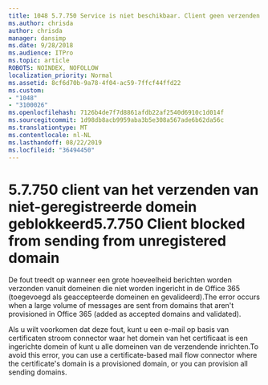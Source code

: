 ```yaml
---
title: 1048 5.7.750 Service is niet beschikbaar. Client geen verzenden van niet-geregistreerde domeinen
ms.author: chrisda
author: chrisda
manager: dansimp
ms.date: 9/28/2018
ms.audience: ITPro
ms.topic: article
ROBOTS: NOINDEX, NOFOLLOW
localization_priority: Normal
ms.assetid: 8cf6d70b-9a78-4f04-ac59-7ffcf44ffd22
ms.custom:
- "1048"
- "3100026"
ms.openlocfilehash: 7126b4de7f7d8861afdb22af2540d6910c1d014f
ms.sourcegitcommit: 1d98db8acb9959aba3b5e308a567ade6b62da56c
ms.translationtype: MT
ms.contentlocale: nl-NL
ms.lasthandoff: 08/22/2019
ms.locfileid: "36494450"
---
```

# <a name="57750-client-blocked-from-sending-from-unregistered-domain"></a><span data-ttu-id="21b25-103">5.7.750 client van het verzenden van niet-geregistreerde domein geblokkeerd</span><span class="sxs-lookup"><span data-stu-id="21b25-103">5.7.750 Client blocked from sending from unregistered domain</span></span>

<span data-ttu-id="21b25-104">De fout treedt op wanneer een grote hoeveelheid berichten worden verzonden vanuit domeinen die niet worden ingericht in de Office 365 (toegevoegd als geaccepteerde domeinen en gevalideerd).</span><span class="sxs-lookup"><span data-stu-id="21b25-104">The error occurs when a large volume of messages are sent from domains that aren't provisioned in Office 365 (added as accepted domains and validated).</span></span>

<span data-ttu-id="21b25-105">Als u wilt voorkomen dat deze fout, kunt u een e-mail op basis van certificaten stroom connector waar het domein van het certificaat is een ingerichte domein of kunt u alle domeinen van de verzendende inrichten.</span><span class="sxs-lookup"><span data-stu-id="21b25-105">To avoid this error, you can use a certificate-based mail flow connector where the certificate's domain is a provisioned domain, or you can provision all sending domains.</span></span>
